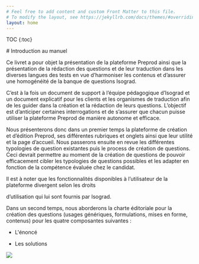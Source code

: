 ```yaml
---
# Feel free to add content and custom Front Matter to this file.
# To modify the layout, see https://jekyllrb.com/docs/themes/#overriding-theme-defaults
layout: home
---
```

<div id="toc">

* TOC
{:toc}

</div>

<div id="content">
# Introduction au manuel

Ce livret a pour objet la présentation de la plateforme Preprod ainsi que la présentation de la rédaction des questions et de leur traduction dans les diverses langues des tests en vue d’harmoniser les contenus et d’assurer une homogénéité de la banque de questions Isograd. 

C’est à la fois un document de support à l’équipe pédagogique d’Isograd et un document explicatif pour les clients et les organismes de traduction afin de les guider dans la création et la rédaction de leurs questions. L’objectif est d’anticiper certaines interrogations et de s’assurer que chacun puisse utiliser la plateforme Preprod de manière autonome et efficace.  

Nous présenterons donc dans un premier temps la plateforme de création et d’édition Preprod, ses différentes rubriques et onglets ainsi que leur utilité et la page d’accueil. Nous passerons ensuite en revue les différentes typologies de question existantes puis le process de création de questions. Ceci devrait permettre au moment de la création de questions de pouvoir efficacement cibler les typologies de questions possibles et les adapter en fonction de la compétence évaluée chez le candidat. 

Il est à noter que les fonctionnalités disponibles à l’utilisateur de la plateforme divergent selon les droits 

d’utilisation qui lui sont fournis par Isograd. 

Dans un second temps, nous aborderons la charte éditoriale pour la création des questions (usages génériques, formulations, mises en forme, contenus) pour les quatre composantes suivantes :

- L'énoncé

- Les solutions

![](/Images/image006.jpg)

</div>
